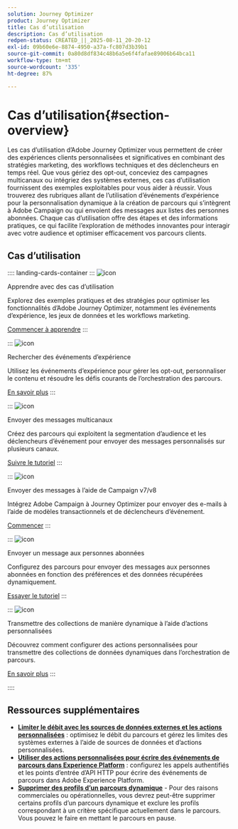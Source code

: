 ```yaml
---
solution: Journey Optimizer
product: Journey Optimizer
title: Cas d’utilisation
description: Cas d’utilisation
redpen-status: CREATED_||_2025-08-11_20-20-12
exl-id: 09b60e6e-8874-4950-a37a-fc807d3b39b1
source-git-commit: 0a80d8df834c48b6a5e6f4fafae89006b64bca11
workflow-type: tm+mt
source-wordcount: '335'
ht-degree: 87%

---
```


# Cas d’utilisation{#section-overview}

Les cas d’utilisation d’Adobe Journey Optimizer vous permettent de créer des expériences clients personnalisées et significatives en combinant des stratégies marketing, des workflows techniques et des déclencheurs en temps réel. Que vous gériez des opt-out, conceviez des campagnes multicanaux ou intégriez des systèmes externes, ces cas d’utilisation fournissent des exemples exploitables pour vous aider à réussir. Vous trouverez des rubriques allant de l’utilisation d’événements d’expérience pour la personnalisation dynamique à la création de parcours qui s’intègrent à Adobe Campaign ou qui envoient des messages aux listes des personnes abonnées. Chaque cas d’utilisation offre des étapes et des informations pratiques, ce qui facilite l’exploration de méthodes innovantes pour interagir avec votre audience et optimiser efficacement vos parcours clients.

## Cas d’utilisation

:::: landing-cards-container
:::
![icon](https://cdn.experienceleague.adobe.com/icons/book.svg?lang=fr)

Apprendre avec des cas d’utilisation

Explorez des exemples pratiques et des stratégies pour optimiser les fonctionnalités d’Adobe Journey Optimizer, notamment les événements d’expérience, les jeux de données et les workflows marketing.

[Commencer à apprendre](../using/building-journeys/jo-use-cases.md)
:::

:::
![icon](https://cdn.experienceleague.adobe.com/icons/list-check.svg?lang=fr)

Rechercher des événements d’expérience

Utilisez les événements d’expérience pour gérer les opt-out, personnaliser le contenu et résoudre les défis courants de l’orchestration des parcours.

[En savoir plus](../using/building-journeys/exp-event-lookup.md)
:::

:::
![icon](https://cdn.experienceleague.adobe.com/icons/circle-play.svg?lang=fr)

Envoyer des messages multicanaux

Créez des parcours qui exploitent la segmentation d’audience et les déclencheurs d’événement pour envoyer des messages personnalisés sur plusieurs canaux.

[Suivre le tutoriel](../using/building-journeys/journeys-uc.md)
:::

:::
![icon](https://cdn.experienceleague.adobe.com/icons/puzzle-piece.svg?lang=fr)

Envoyer des messages à l’aide de Campaign v7/v8

Intégrez Adobe Campaign à Journey Optimizer pour envoyer des e-mails à l’aide de modèles transactionnels et de déclencheurs d’événement.

[Commencer](../using/building-journeys/ajo-ac.md)
:::

:::
![icon](https://cdn.experienceleague.adobe.com/icons/list-check.svg?lang=fr)

Envoyer un message aux personnes abonnées

Configurez des parcours pour envoyer des messages aux personnes abonnées en fonction des préférences et des données récupérées dynamiquement.

[Essayer le tutoriel](../using/building-journeys/message-to-subscribers-uc.md)
:::

:::
![icon](https://cdn.experienceleague.adobe.com/icons/code-branch.svg?lang=fr)

Transmettre des collections de manière dynamique à l’aide d’actions personnalisées

Découvrez comment configurer des actions personnalisées pour transmettre des collections de données dynamiques dans l’orchestration de parcours.

[En savoir plus](../using/building-journeys/collections.md)
:::

::::


## Ressources supplémentaires

- **[Limiter le débit avec les sources de données externes et les actions personnalisées](../using/building-journeys/limit-throughput.md)** : optimisez le débit du parcours et gérez les limites des systèmes externes à l’aide de sources de données et d’actions personnalisées.
- **[Utiliser des actions personnalisées pour écrire des événements de parcours dans Experience Platform](../using/building-journeys/custom-action-aep.md)** : configurez les appels authentifiés et les points d’entrée d’API HTTP pour écrire des événements de parcours dans Adobe Experience Platform.
- **[Supprimer des profils d’un parcours dynamique](https://experienceleague.adobe.com/fr/docs/journey-optimizer/using/orchestrate-journeys/create-journey/journey-pause#journey-exit-criteria)** - Pour des raisons commerciales ou opérationnelles, vous devrez peut-être supprimer certains profils d’un parcours dynamique et exclure les profils correspondant à un critère spécifique actuellement dans le parcours. Vous pouvez le faire en mettant le parcours en pause.
